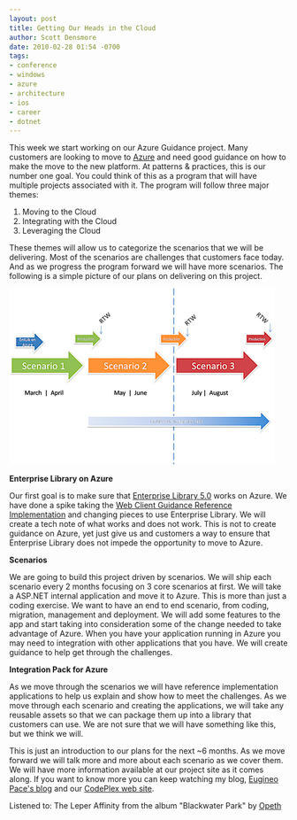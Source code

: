 ```yaml
---
layout: post
title: Getting Our Heads in the Cloud
author: Scott Densmore
date: 2010-02-28 01:54 -0700
tags:
- conference
- windows
- azure
- architecture
- ios
- career
- dotnet
---
```


This week we start working on our Azure Guidance project. Many customers are looking to move to [Azure](http://www.microsoft.com/windowsazure/) and need good guidance on how to make the move to the new platform. At patterns & practices, this is our number one goal. You could think of this as a program that will have multiple projects associated with it. The program will follow three major themes:

1. Moving to the Cloud
2. Integrating with the Cloud
3. Leveraging the Cloud

These themes will allow us to categorize the scenarios that we will be delivering. Most of the scenarios are challenges that customers face today. And as we progress the program forward we will have more scenarios. The following is a simple picture of our plans on delivering on this project.

![Plan.png](/assets/img/plan.png)

**Enterprise Library on Azure**

Our first goal is to make sure that [Enterprise Library 5.0](http://www.codeplex.com/entlib) works on Azure. We have done a spike taking the [Web Client Guidance Reference Implementation](http://www.codeplex.com/webclientguidance) and changing pieces to use Enterprise Library. We will create a tech note of what works and does not work. This is not to create guidance on Azure, yet just give us and customers a way to ensure that Enterprise Library does not impede the opportunity to move to Azure.

**Scenarios**

We are going to build this project driven by scenarios. We will ship each scenario every 2 months focusing on 3 core scenarios at first. We will take a ASP.NET internal application and move it to Azure. This is more than just a coding exercise. We want to have an end to end scenario, from coding, migration, management and deployment. We will add some features to the app and start taking into consideration some of the change needed to take advantage of Azure. When you have your application running in Azure you may need to integration with other applications that you have. We will create guidance to help get through the challenges.

**Integration Pack for Azure**

As we move through the scenarios we will have reference implementation applications to help us explain and show how to meet the challenges. As we move through each scenario and creating the applications, we will take any reusable assets so that we can package them up into a library that customers can use. We are not sure that we will have something like this, but we think we will.

This is just an introduction to our plans for the next ~6 months. As we move forward we will talk more and more about each scenario as we cover them. We will have more information available at our project site as it comes along. If you want to know more you can keep watching my blog, [Eugineo Pace's blog](http://blogs.msdn.com/eugeniop/) and our [CodePlex web site](http://www.codeplex.com/wag).  

Listened to: The Leper Affinity from the album "Blackwater Park" by [Opeth](http://www.google.com/search?q=%22Opeth%22)  